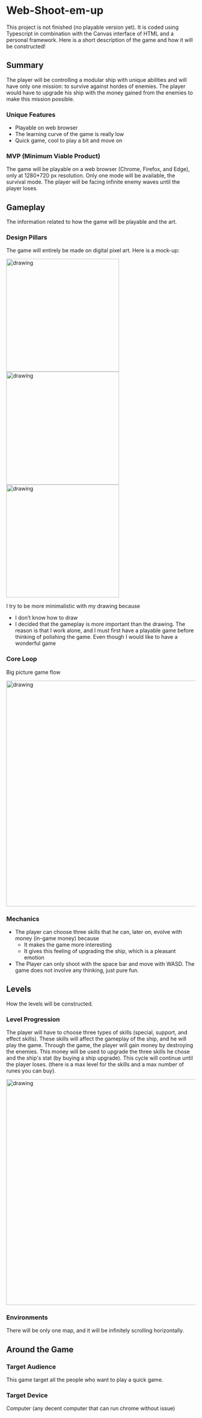 
# Web-Shoot-em-up
This project is not finished (no playable version yet). It is coded using Typescript in combination with the Canvas interface of HTML and a personal framework. Here is a short description of the game and how it will be constructed!

## Summary
The player will be controlling a modular ship with unique abilities and will have only one mission: to survive against hordes of enemies. The player would have to upgrade his ship with the money gained from the enemies to make this mission possible.

### Unique Features
 - Playable on web browser
 - The learning curve of the game is really low
 - Quick game, cool to play a bit and move on

### MVP (Minimum Viable Product)
The game will be playable on a  web browser (Chrome, Firefox, and Edge), only at 1280*720 px resolution. Only one mode will be available, the survival mode. The player will be facing infinite enemy waves until the player loses.

## Gameplay
The information related to how the game will be playable and the art. 
### Design Pillars
The game will entirely be made on digital pixel art. Here is a mock-up:

<img src="https://user-images.githubusercontent.com/86434940/196003158-ff113843-1c55-444e-8afb-b54bf7917152.png" alt="drawing" width="300" style="display: inline;"/>
<img src="https://user-images.githubusercontent.com/86434940/196003255-72e2b365-aa35-40f7-9868-c97c546a1bbc.png" alt="drawing" width="300" style="display: inline;"/>
<img src="https://user-images.githubusercontent.com/86434940/196003631-d9d8c70d-ef00-4fe0-83df-473d9e708018.png" alt="drawing" width="300"/>

I try to be more minimalistic with my drawing because
 - I don’t know how to draw
 - I decided that the gameplay is more important than the drawing. The
   reason is that I work alone, and I must first have a
   playable game before thinking of polishing the game. Even though I
   would like to have a wonderful game

### Core Loop
Big picture game flow

<img src="https://user-images.githubusercontent.com/86434940/196003695-d6e7c7ce-8984-4a6b-a0c5-8efc3f7ab0a2.png" alt="drawing" width="600"/>

### Mechanics
- The player can choose three skills that he can, later on, evolve with money (in-game money) because
	- It makes the game more interesting 
	- It gives this feeling of upgrading the ship, which is a pleasant emotion
- The Player can only shoot with the space bar and move with WASD. The game does not involve any thinking, just pure fun.

## Levels
How the levels will be constructed.
### Level Progression
The player will have to choose three types of skills (special, support, and effect skills). These skills will affect the gameplay of the ship, and he will play the game. Through the game, the player will gain money by destroying the enemies. This money will be used to upgrade the three skills he chose and the ship's stat (by buying a ship upgrade). This cycle will continue until the player loses. (there is a max level for the skills and a max number of runes you can buy).

<img src="https://user-images.githubusercontent.com/86434940/196003868-8ac1f30a-e196-474d-8969-405e87cf45bb.png" alt="drawing" width="600"/>

### Environments
There will be only one map, and it will be infinitely scrolling horizontally.

## Around the Game

### Target Audience
This game target all the people who want to play a quick game.

### Target Device
Computer (any decent computer that can run chrome without issue)
